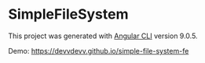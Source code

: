 # SimpleFileSystem

This project was generated with [Angular CLI](https://github.com/angular/angular-cli) version 9.0.5.

Demo: https://devvdevv.github.io/simple-file-system-fe
